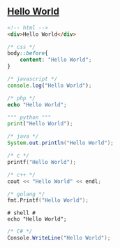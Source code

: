 ## [Hello World](https://blog.touchczy.top/#/?id=hello-world)

```html
<!-- html -->
<div>Hello World</div>
```

```css
/* css */
body::before{
    content: "Hello World";
}
```

```js
/* javascript */
console.log("Hello World");
```

```php
/* php */
echo "Hello World";
```

```python
""" python """
print("Hello World");
```

```java
/* java */
System.out.println("Hello World");
```

```c
/* c */
printf("Hello World");
```

```c++
/* c++ */
cout << "Hello World" << endl;
```

```go
/* golang */
fmt.Printf("Hello World");
```

```shell
# shell #
echo "Hello World";
```

```c#
/* C# */
Console.WriteLine("Hello World");
```